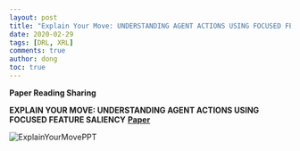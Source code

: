 ```yaml
---
layout: post
title: "Explain Your Move: UNDERSTANDING AGENT ACTIONS USING FOCUSED FEATURE SALIENCY"
date: 2020-02-29
tags: [DRL, XRL]
comments: true
author: dong
toc: true
---
```


<script type="text/javascript" async src="//cdn.mathjax.org/mathjax/latest/MathJax.js?config=TeX-MML-AM_CHTML">
</script>
<script type="text/x-mathjax-config">
  MathJax.Hub.Config({tex2jax: {inlineMath: [['$','$'], ['\\(','\\)']]}});
</script>

**Paper Reading Sharing**

**EXPLAIN YOUR MOVE: UNDERSTANDING AGENT ACTIONS USING FOCUSED FEATURE SALIENCY**
[**Paper**](https://arxiv.org/abs/1912.12191)

<!-- more -->

![ExplainYourMovePPT](https://github.com/cndota/cndota.github.io/raw/master/images/2020-02-20-ExplainYourMove/explainyourmove.jpg)

